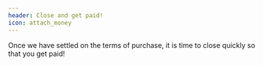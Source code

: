 ```yaml
---
header: Close and get paid!
icon: attach_money
---
```


Once we have settled on the terms of purchase, it is time to close quickly so that you get paid!